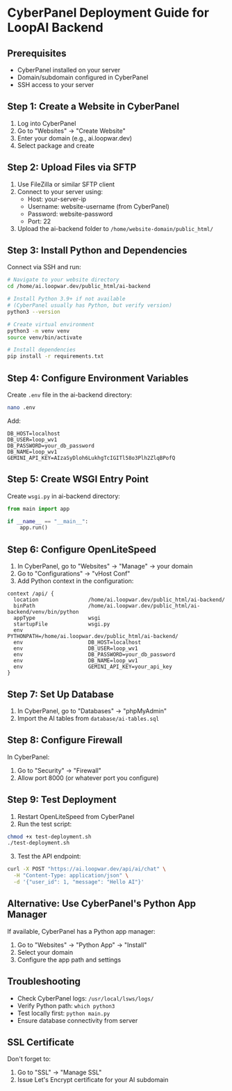 # CyberPanel Deployment Guide for LoopAI Backend

## Prerequisites
- CyberPanel installed on your server
- Domain/subdomain configured in CyberPanel
- SSH access to your server

## Step 1: Create a Website in CyberPanel
1. Log into CyberPanel
2. Go to "Websites" → "Create Website"
3. Enter your domain (e.g., ai.loopwar.dev)
4. Select package and create

## Step 2: Upload Files via SFTP
1. Use FileZilla or similar SFTP client
2. Connect to your server using:
   - Host: your-server-ip
   - Username: website-username (from CyberPanel)
   - Password: website-password
   - Port: 22
3. Upload the ai-backend folder to `/home/website-domain/public_html/`

## Step 3: Install Python and Dependencies
Connect via SSH and run:

```bash
# Navigate to your website directory
cd /home/ai.loopwar.dev/public_html/ai-backend

# Install Python 3.9+ if not available
# (CyberPanel usually has Python, but verify version)
python3 --version

# Create virtual environment
python3 -m venv venv
source venv/bin/activate

# Install dependencies
pip install -r requirements.txt
```

## Step 4: Configure Environment Variables
Create `.env` file in the ai-backend directory:

```bash
nano .env
```

Add:
```
DB_HOST=localhost
DB_USER=loop_wv1
DB_PASSWORD=your_db_password
DB_NAME=loop_wv1
GEMINI_API_KEY=AIzaSyDloh6LukhgTcIGITl58o3Plh2ZlqBPofQ
```

## Step 5: Create WSGI Entry Point
Create `wsgi.py` in ai-backend directory:

```python
from main import app

if __name__ == "__main__":
    app.run()
```

## Step 6: Configure OpenLiteSpeed
1. In CyberPanel, go to "Websites" → "Manage" → your domain
2. Go to "Configurations" → "vHost Conf"
3. Add Python context in the configuration:

```
context /api/ {
  location                /home/ai.loopwar.dev/public_html/ai-backend/
  binPath                 /home/ai.loopwar.dev/public_html/ai-backend/venv/bin/python
  appType                 wsgi
  startupFile             wsgi.py
  env                     PYTHONPATH=/home/ai.loopwar.dev/public_html/ai-backend/
  env                     DB_HOST=localhost
  env                     DB_USER=loop_wv1
  env                     DB_PASSWORD=your_db_password
  env                     DB_NAME=loop_wv1
  env                     GEMINI_API_KEY=your_api_key
}
```

## Step 7: Set Up Database
1. In CyberPanel, go to "Databases" → "phpMyAdmin"
2. Import the AI tables from `database/ai-tables.sql`

## Step 8: Configure Firewall
In CyberPanel:
1. Go to "Security" → "Firewall"
2. Allow port 8000 (or whatever port you configure)

## Step 9: Test Deployment
1. Restart OpenLiteSpeed from CyberPanel
2. Run the test script:
```bash
chmod +x test-deployment.sh
./test-deployment.sh
```
3. Test the API endpoint:
```bash
curl -X POST "https://ai.loopwar.dev/api/ai/chat" \
  -H "Content-Type: application/json" \
  -d '{"user_id": 1, "message": "Hello AI"}'
```

## Alternative: Use CyberPanel's Python App Manager
If available, CyberPanel has a Python app manager:
1. Go to "Websites" → "Python App" → "Install"
2. Select your domain
3. Configure the app path and settings

## Troubleshooting
- Check CyberPanel logs: `/usr/local/lsws/logs/`
- Verify Python path: `which python3`
- Test locally first: `python main.py`
- Ensure database connectivity from server

## SSL Certificate
Don't forget to:
1. Go to "SSL" → "Manage SSL"
2. Issue Let's Encrypt certificate for your AI subdomain
